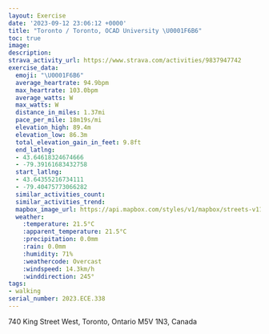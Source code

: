 ```yaml
---
layout: Exercise
date: '2023-09-12 23:06:12 +0000'
title: "Toronto / Toronto, OCAD University \U0001F6B6"
toc: true
image:
description:
strava_activity_url: https://www.strava.com/activities/9837947742
exercise_data:
  emoji: "\U0001F6B6"
  average_heartrate: 94.9bpm
  max_heartrate: 103.0bpm
  average_watts: W
  max_watts: W
  distance_in_miles: 1.37mi
  pace_per_mile: 18m19s/mi
  elevation_high: 89.4m
  elevation_low: 86.3m
  total_elevation_gain_in_feet: 9.8ft
  end_latlng:
  - 43.64618324674666
  - -79.39161683432758
  start_latlng:
  - 43.64355216734111
  - -79.40475773066282
  similar_activities_count:
  similar_activities_trend:
  mapbox_image_url: https://api.mapbox.com/styles/v1/mapbox/streets-v11/static/path-5+787af2-1.0(edkiGbqscNWeEc%40qEw%40uFYqCaAkHw%40gHq%40kE%5DeEMu%40g%40aBMw%40Em%40CwBEk%40u%40sEWaCi%40gBIa%40GoBsAh%40oAZsAd%40DAsEpAYLIL%3FVNrADrBFf%40X%7C%40%7C%40%60BPLT%3Fh%40M%60Bi%40),pin-s-s+e5b22e(-79.40386,43.64371),pin-s-f+89ae00(-79.39281,43.6475)/auto/800x800?access_token=pk.eyJ1Ijoiam9zaGJlY2ttYW4iLCJhIjoiY205eWR2aDd1MWZ6djJrbXc4a3M0bWZleiJ9.XiG9OWkNcZk2QzjJbxLB4A
  weather:
    :temperature: 21.5°C
    :apparent_temperature: 21.5°C
    :precipitation: 0.0mm
    :rain: 0.0mm
    :humidity: 71%
    :weathercode: Overcast
    :windspeed: 14.3km/h
    :winddirection: 245°
tags:
- walking
serial_number: 2023.ECE.338
---
```

740 King Street West, Toronto, Ontario M5V 1N3, Canada
